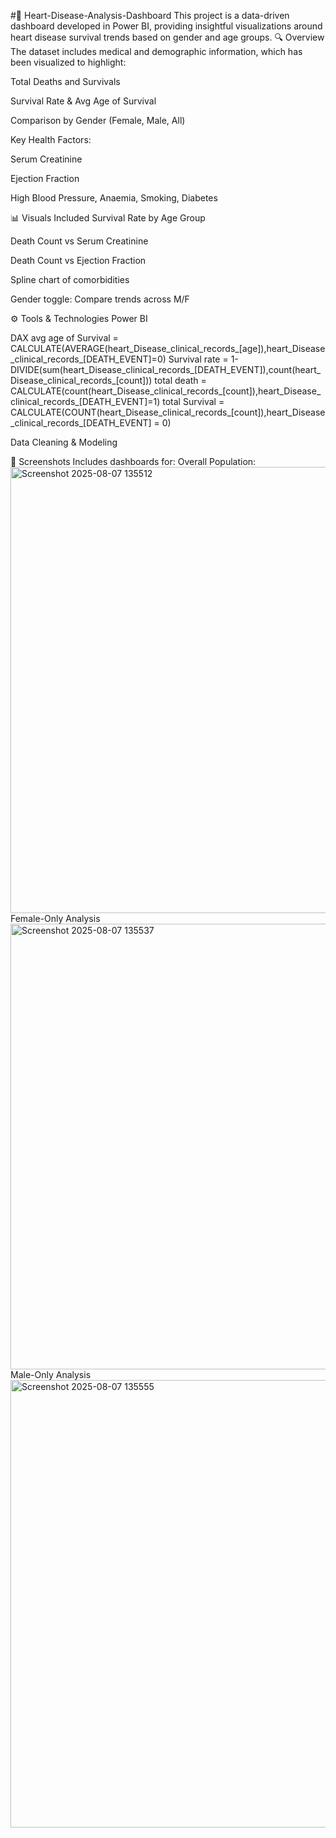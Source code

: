 #💓 Heart-Disease-Analysis-Dashboard
This project is a data-driven dashboard developed in Power BI, providing insightful visualizations around heart disease survival trends based on gender and age groups.
🔍 Overview
The dataset includes medical and demographic information, which has been visualized to highlight:

Total Deaths and Survivals

Survival Rate & Avg Age of Survival

Comparison by Gender (Female, Male, All)

Key Health Factors:

Serum Creatinine

Ejection Fraction

High Blood Pressure, Anaemia, Smoking, Diabetes

📊 Visuals Included
Survival Rate by Age Group

Death Count vs Serum Creatinine

Death Count vs Ejection Fraction

Spline chart of comorbidities

Gender toggle: Compare trends across M/F

⚙️ Tools & Technologies
Power BI

DAX
avg age of Survival = CALCULATE(AVERAGE(heart_Disease_clinical_records_[age]),heart_Disease_clinical_records_[DEATH_EVENT]=0)
Survival rate = 1-DIVIDE(sum(heart_Disease_clinical_records_[DEATH_EVENT]),count(heart_Disease_clinical_records_[count]))
total death = CALCULATE(count(heart_Disease_clinical_records_[count]),heart_Disease_clinical_records_[DEATH_EVENT]=1)
total Survival = CALCULATE(COUNT(heart_Disease_clinical_records_[count]),heart_Disease_clinical_records_[DEATH_EVENT] = 0)

Data Cleaning & Modeling

📁 Screenshots
Includes dashboards for:
Overall Population:
<img width="1276" height="714" alt="Screenshot 2025-08-07 135512" src="https://github.com/user-attachments/assets/65dd2927-d84b-4726-9a48-50f7fede2b62" />
Female-Only Analysis
<img width="1274" height="713" alt="Screenshot 2025-08-07 135537" src="https://github.com/user-attachments/assets/a56ae86a-aeb2-4251-9587-5981bc60bb61" />
Male-Only Analysis
<img width="1278" height="716" alt="Screenshot 2025-08-07 135555" src="https://github.com/user-attachments/assets/5b447a9a-f6ac-49e3-ad9e-9a6120918c07" />



